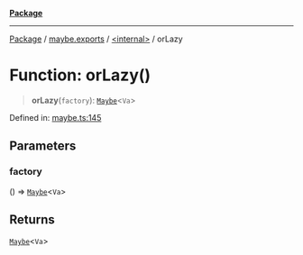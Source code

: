 [**Package**](../../../README.md)

***

[Package](../../../modules.md) / [maybe.exports](../../README.md) / [\<internal\>](../README.md) / orLazy

# Function: orLazy()

> **orLazy**(`factory`): [`Maybe`](../../type-aliases/Maybe.md)\<`Va`\>

Defined in: [maybe.ts:145](https://github.com/AlexXanderGrib/monads-io/blob/88cc2f22cfbd8717d7e52da6913dd270216344b1/src/maybe.ts#L145)

## Parameters

### factory

() => [`Maybe`](../../type-aliases/Maybe.md)\<`Va`\>

## Returns

[`Maybe`](../../type-aliases/Maybe.md)\<`Va`\>
